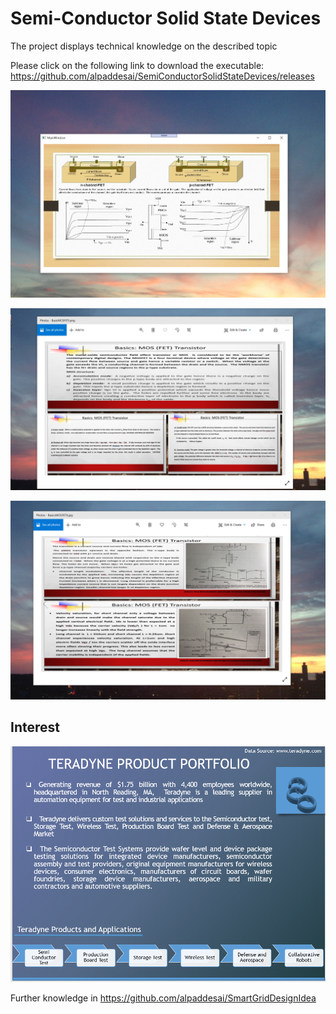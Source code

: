 # Semi-Conductor Solid State Devices

The project displays technical knowledge on the described topic

Please click on the following link to download the executable: https://github.com/alpaddesai/SemiConductorSolidStateDevices/releases

![image](FundamentalsSemiConductorDevices.png)

![image](BasicsMOSFETI.jpg)

![image](BasicsMOSFETII.png)

## Interest 
![image](image5.png)


Further knowledge in https://github.com/alpaddesai/SmartGridDesignIdea
